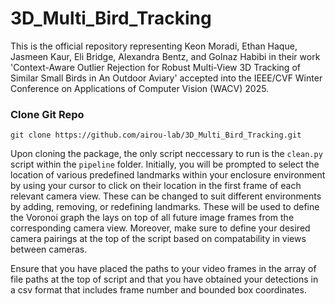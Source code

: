 # 3D_Multi_Bird_Tracking

This is the official repository representing Keon Moradi, Ethan Haque, Jasmeen Kaur, Eli Bridge, Alexandra Bentz, and Golnaz Habibi in their work 'Context-Aware Outlier Rejection for Robust Multi-View 3D Tracking of Similar Small Birds in An Outdoor Aviary' accepted into the IEEE/CVF Winter Conference on Applications of Computer Vision (WACV) 2025. 

### Clone Git Repo
```shell
git clone https://github.com/airou-lab/3D_Multi_Bird_Tracking.git
```

Upon cloning the package, the only script neccessary to run is the ```clean.py``` script within the ```pipeline``` folder. Initially, you will be prompted to select the location of various predefined landmarks within your enclosure environment by using your cursor to click on their location in the first frame of each relevant camera view. These can be changed to suit different environments by adding, removing, or redefining landmarks. These will be used to define the Voronoi graph the lays on top of all future image frames from the corresponding camera view. Moreover, make sure to define your desired camera pairings at the top of the script based on compatability in views between cameras. 

Ensure that you have placed the paths to your video frames in the array of file paths at the top of script and that you have obtained your detections in a csv format that includes frame number and bounded box coordinates.
